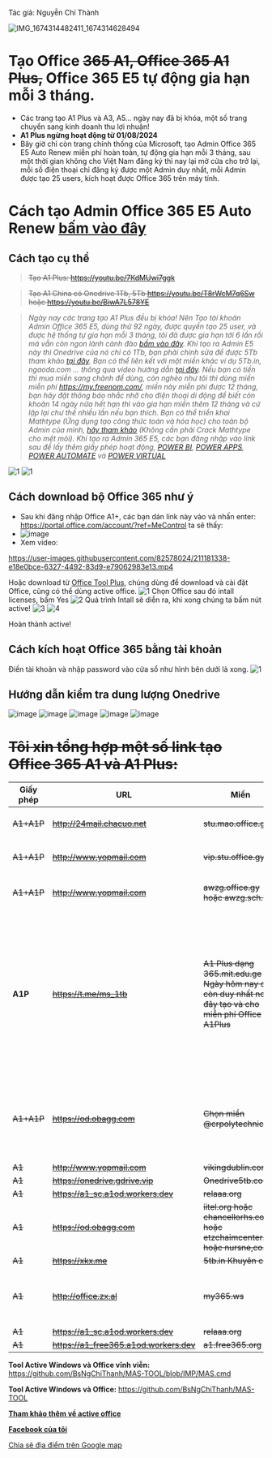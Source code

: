 Tác giả: Nguyễn Chí Thành

![IMG_1674314482411_1674314628494](https://user-images.githubusercontent.com/82578024/231746693-705972d0-6d3b-41e2-bb80-9a80f9b1018a.jpg)

# Tạo Office ~~365 A1, Office 365 A1 Plus,~~ Office 365 E5 tự động gia hạn mỗi 3 tháng.

- Các trang tạo A1 Plus và A3, A5... ngày nay đã bị khóa, một số trang chuyển sang kinh doanh thu lợi nhuận!
- **A1 Plus ngừng hoạt động từ 01/08/2024**
- Bây giờ chỉ còn trang chính thống của Microsoft, tạo Admin Office 365 E5 Auto Renew miễn phí hoàn toàn, tự động gia hạn mỗi 3 tháng, sau một thời gian không cho Việt Nam đăng ký thì nay lại mở cửa cho trở lại, mỗi số điện thoại chỉ đăng ký được một Admin duy nhất, mỗi Admin được tạo 25 users, kích hoạt được Office 365 trên máy tính.

# Cách tạo Admin Office 365 E5 Auto Renew [bấm vào đây](https://github.com/BsNgChiThanh/Tao-office-365-E5-kich-hoat-Office-365-for-desktop) #

## Cách tạo cụ thể ##
>~~Tạo A1 Plus: https://youtu.be/7KdMUwi7ggk~~

>~~Tạo A1 China có Onedrive 1Tb, 5Tb https://youtu.be/T8rWcM7q6Sw hoặc https://youtu.be/BiwA7L578YE~~  

>_Ngày nay các trang tạo A1 Plus đều bị khóa! Nên Tạo tài khoản Admin Office 365 E5, dùng thử 92 ngày, được quyền tạo 25 user, và được hệ thống tự gia hạn mỗi 3 tháng, tôi đã được gia hạn tới 6 lần rồi mà vẫn còn ngon lành cành đào [bấm vào đây](https://github.com/BsNgChiThanh/Tao-office-365-E5-kich-hoat-Office-365-for-desktop). Khi tạo ra Admin E5 này thì Onedrive của nó chỉ có 1Tb, bạn phải chỉnh sửa để được 5Tb tham khảo [tại đây](https://www.youtube.com/watch?v=8zK_51eBFXs). Bạn có thể liên kết với một miền khác ví dụ 5Tb.in, ngaoda.com ... thông qua video hướng dẫn [tại đây](https://www.youtube.com/watch?v=yRblwFAeL3I&t=1s). Nếu bạn có tiền thì mua miền sang chảnh để dùng, còn nghèo như tôi thì dùng miền miễn phí https://my.freenom.com/, miền này miễn phí được 12 tháng, bạn hãy đặt thông báo nhắc nhỡ cho điện thoại di động để biết còn khoản 14 ngày nữa hết hạn thì vào gia hạn miền thêm 12 tháng và cứ lập lại chư thế nhiều lần nếu bạn thích. Bạn có thể triển khai Mathtype (Ứng dụng tạo công thức toán và hóa học) cho toàn bộ Admin của mình, [hãy tham khảo](https://www.youtube.com/watch?v=SPRKoLiTKEw&t=298s) (Không cần phải Crack Mathtype cho mệt mỏi). Khi tạo ra Admin 365 E5, các bạn đăng nhập vào link sau để lấy thêm giấy phép hoạt động, [POWER BI](https://powerbi.microsoft.com/en-us/getting-started-with-power-bi/), [POWER APPS](https://powerapps.microsoft.com/en-us/), [POWER AUTOMATE](https://flow.microsoft.com/vi-vn/) và [POWER VIRTUAL](https://powervirtualagents.microsoft.com/en-us/)_

![1](https://user-images.githubusercontent.com/82578024/162866315-ee675f07-f1df-49f9-ad5e-3a676f98cf87.jpg)
![1](https://user-images.githubusercontent.com/82578024/162872431-56e0e0cd-403f-4320-9e21-a1e4f55e7baa.jpg)


## Cách download bộ Office 365 như ý ## 

- Sau khi đăng nhập Office A1+, các bạn dán link này vào và nhấn enter: https://portal.office.com/account/?ref=MeControl ta sẽ thấy:
- ![image](https://github.com/BsNgChiThanh/Office-365-A1-A1-Plus/assets/82578024/276cfec8-3c9b-4f02-9003-59751fdbfa81)
- Xem video:

https://user-images.githubusercontent.com/82578024/211181338-e18e0bce-6327-4492-83d9-e79062983e13.mp4

Hoặc download từ [Office Tool Plus](https://otp.landian.vip/en-us/download.html), chúng dùng để download và cài đặt Office, cũng có thể dùng active office.
![1](https://user-images.githubusercontent.com/82578024/163676849-0c17b2f4-0316-4e02-a712-cb48914046e6.jpg)
Chọn Office sau đó intall licenses, bấm Yes
![2](https://user-images.githubusercontent.com/82578024/163676923-384d2e00-6f0d-4585-aeec-cdb22e5b08cd.jpg)
Quá trình Intall sẽ diễn ra, khi xong chúng ta bấm nút active!
![3](https://user-images.githubusercontent.com/82578024/163676979-a2c41195-a9ce-4ac9-a309-e38046730837.jpg)
![4](https://user-images.githubusercontent.com/82578024/163677053-a066a590-5f64-4890-a236-f0971909cfba.jpg)

Hoàn thành active!

## Cách kích hoạt Office 365 bằng tài khoản ##

Điền tài khoản và nhập password vào cửa sổ như hình bên dưới là xong.
![1](https://user-images.githubusercontent.com/82578024/162868504-f13b1f2a-76a4-4dbe-819b-816ae899a47e.jpg)

## Hướng dẫn kiểm tra dung lượng Onedrive ##

![image](https://user-images.githubusercontent.com/82578024/216732219-b147bb8f-36a6-4c96-9e11-90cb26b16634.png)
![image](https://user-images.githubusercontent.com/82578024/216732642-41027a7d-a543-451b-a5aa-f325bd23eafc.png)
![image](https://user-images.githubusercontent.com/82578024/216732694-deaa0249-f9e4-4112-ab09-0f4076501faf.png)
![image](https://user-images.githubusercontent.com/82578024/216732720-195677f8-796c-4c02-b519-19f46026e60b.png)
![image](https://user-images.githubusercontent.com/82578024/216732784-e7dcd8b1-7f5f-42fa-9931-e8dbb35ed9f4.png)


# ~~Tôi xin tổng hợp một số link tạo Office 365 A1 và A1 Plus:~~ ##

Giấy phép | URL | Miền | Onedrive | Ghi chú
-- | -- | -- | -- | -- 
~~A1+A1P~~ | ~~http://24mail.chacuo.net~~ | ~~stu.mao.office.gy~~ | ~~Onedrive~~ | ~~Tham gia nhóm **Nuran.com** để nhận A1P~~
~~A1+A1P~~ | ~~http://www.yopmail.com~~ | ~~vip.stu.office.gy~~ | ~~Onedrive~~ | ~~Tham gia nhóm **Nuran.com** để nhận A1P~~
~~A1+A1P~~ | ~~http://www.yopmail.com~~ | ~~awzg.office.gy hoặc awzg.sch.lv~~ | ~~5TB~~ | ~~Tham gia nhóm **!爱我中国** để nhận A1P~~
**A1P** |~~https://t.me/ms_1tb~~ |~~A1 Plus dạng 365.mit.edu.ge Ngày hôm nay chỉ còn duy nhất nơi đây tạo và cho miễn phí Office A1Plus~~| **~~Onedrive, Office online~~** |~~Tham gia nhóm Telegram https://t.me/ms_1tb đánh câu lệnh gởi nhóm /info yourgmail.com ví dụ: /info abc@gmail.com trong 14-30 ngày check mail có acc A1 Plus, ở trong nhóm 100 ngày được cấp G suite! Trang Telegram vẫn còn hoạt động bình thường.~~|
~~A1+A1P~~|~~https://od.obagg.com~~|~~Chọn miền @crpolytechnic.in~~|~~1TB~~|~~Tạo xong có A1 Plus ngay! Cho đến ngày nay, trang này mới cập nhật và khi đăng kí bắt xác minh điện thoại 2 lần mới cho đăng kí~~.
~~A1~~ | ~~http://www.yopmail.com~~ | ~~vikingdublin.com~~ | ~~5Tb~~ |  
~~A1~~ | ~~https://onedrive.gdrive.vip~~ | ~~Onedrive5tb.com~~ | ~~5TB~~ | ~~Hàng Việt Nam~~ | 
~~A1~~ | ~~https://a1_sc.a1od.workers.dev~~ | ~~relaaa.org~~ | ~~5TB~~ | 
~~A1~~ |~~https://od.obagg.com~~|~~iitel.org hoặc chancellorhs.com hoặc etzchaimcenter.org hoặc nursne,co.in~~|~~1Tb~~| 
~~A1~~ | ~~https://xkx.me~~ | ~~5tb.in Khuyên chọn~~ | ~~5Tb~~ | 
~~A1~~ | ~~http://office.zx.al~~ | ~~my365.ws~~ | ~~5TB~~ | ~~Chọn Office365学生对 tức For Students, chọn thằng còn lại là của Faculty~~|
~~A1~~ | ~~https://a1_sc.a1od.workers.dev~~ | ~~relaaa.org~~ | ~~5TB~~ | 
~~A1~~ | ~~https://a1_free365.a1od.workers.dev~~ | ~~a1.free365.org~~ | ~~5TB~~ | 

**Tool Active Windows và Office vĩnh viễn:** https://github.com/BsNgChiThanh/MAS-TOOL/blob/IMP/MAS.cmd

**Tool Active Windows và Office:** https://github.com/BsNgChiThanh/MAS-TOOL

**[Tham khảo thêm về active office](https://github.com/BsNgChiThanh/Kich-hoat-Office)**

**[Facebook của tôi](https://www.facebook.com/BsNgChiThanh?mibextid=kFxxJD)**  

[Chia sẽ địa điểm trên Google map](https://goo.gl/maps/ZAzVMCgx4S4X4A55A)
